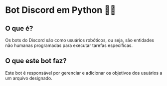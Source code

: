 # Bot Discord em Python 🤖🐍
## O que é?
Os bots do Discord são como usuários robóticos, ou seja, são entidades não humanas programadas para executar tarefas específicas.

## O que este bot faz?
Este bot é responsável por gerenciar e adicionar os objetivos dos usuários a um arquivo designado.
